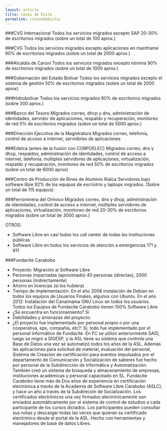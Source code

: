```yaml
---
layout: article
title: Casos de Éxito
permalink: /CasosDeExito/
---
```


###CVG Internacional
Todos los servicios migrados excepto SAP
20-30% de escritorios migrados (sobre un total de 100 aprox.)

###CVG
Todos los servicios migrados excepto aplicaciones en mainframe
90% de escritorios migrados (sobre un total de 2000 aprox.)

###Alcaldía de Caroní
Todos los servicios migrados excepto nómina
90% de escritorios migrados (sobre un total de 1000 aprox.)

###Gobernación del Estado Bolívar
Todos los servicios migrados excepto el sistema de gestión
50% de escritorios migrados (sobre un total de 2000 aprox)

###Hidrobolívar
Todos los servicios migrados
90% de escritorios migrados (sobre 300 aprox.)

###Banco del Tesoro
Migrados correo, dhcp y dns, administración de identidades, servidor de aplicaciones, respaldo y recuperación, monitoreo de red
5% de escritorios migrados (sobre un total de 5000 aprox.)

###Dirección Ejecutiva de la Magistratura
Migrados correo, telefonía, control de acceso a internet, servidores de aplicaciones

###Edelca (antes de la fusión con CORPOELEC)
Migrados correo, dns y dhcp, respaldos, administración de identidades, control de acceso a internet,
telefonía, múltiples servidores de aplicaciones, virtualización, respaldo y recuperación, monitoreo de red
50% de escritorios migrados (sobre un total de 6000 aprox)

###Centro de Producción de Rines de Aluminio Rialca
Servidores bajo software libre
92% de los equipos de escriotrio y laptops migrados. (Sobre un total de 115 equipos)

###Ferrominera del Orinoco
Migrados correo, dns y dhcp, administración de identidades, control de acceso a internet,
múltiples servidores de aplicaciones, virtualización, monitoreo de red
20-30% de escritorios migrados (sobre un total de 3000 aprox.)

OTROS:

* Software Libre en casi todos los call center de todas las instituciones públicas
* Software Libre en todos los servicios de atención a emergencias 171 y 911

###Fundacite Carabobo
 * Proyecto: Migración al Software Libre
 * Personas impactadas (aproximado) 40 personas (directas), 2000 personas (indirectamente)   
 * Ahorro en licencias (si los hubiera)
 * Tiempo de implementación:
 En el año 2008 instalación de Debian en todos los equipos de Usuarios Finales, algunos con Ubuntu. En el año 2012: Instalación del Canaimama GNU Linux en todos los usuarios.
Todos los Equipos de Fundacite Carabobo tienen 100% Software Libre
 * ¿Se encuentra en funcionamiento? Sí
 * Debilidades y amenazas del proyecto:
 * ¿El proyecto fue implementado por personal propio o por una cooperativa, eps, compañía, etc?: Sí, todo fue implementado por el personal informático de Fundacite.
 En FC se utilizó anteriormente SAID, luego se migró a SIGESP, y la ASL tiene su sistema que controla una Base de Datos una vez se automatizó todos los años de la ASL.
 Además las aplicaciones para solicitud de material, evaluación del personal, Sistema de Creación de certificación para eventos impulsados por el departamento de Comunicación y Socialización de saberes fue hecho por personal de la Subdirección de Informática y Automatización.
 También creó un sistema de búsqueda y almacenamiento de empresas, instituciones académicas y personal capacitado en SL.
 Fundacite Carabobo tiene más de Dos años de experiencia en certificación electrónica a través de la Academia de Software Libre Carabobo (ASLC), y hace un año a través de la Subdireción de Socialización.
 Los certificados electrónicos una vez firmados electrónicamente son enviados automáticamente por el sistema de control de estudios a cada participante de los cursos dictados.
 Los participantes pueden consultar sus notas y descargar todas las veces que quieran su certificado electrónico desde el portal de la ASL. Hecho con herramientas y manejadores de base de datos Libres.
